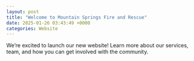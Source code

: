 ```yaml
---
layout: post
title: "Welcome to Mountain Springs Fire and Rescue"
date: 2025-01-26 03:43:49 +0000
categories: Website
---
```

We’re excited to launch our new website! Learn more about our services, team, and how you can get involved with the community.
